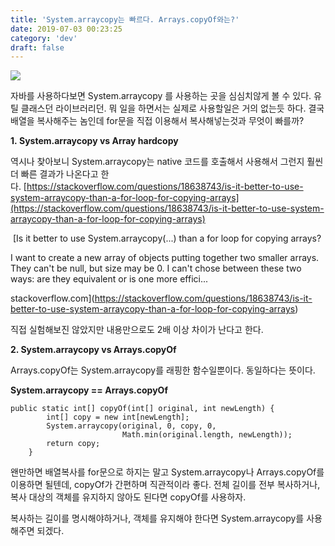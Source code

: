 ```yaml
---
title: 'System.arraycopy는 빠르다. Arrays.copyOf와는?'
date: 2019-07-03 00:23:25
category: 'dev'
draft: false
---
```


![](https://blog.kakaocdn.net/dn/bBBXjn/btqwviWQgdV/OplRYR4YLA5fRiDX8B5AuK/img.jpg)

자바를 사용하다보면 System.arraycopy 를 사용하는 곳을 심심치않게 볼 수 있다. 유틸 클래스던 라이브러리던. 뭐 일을 하면서는 실제로 사용할일은 거의 없는듯 하다. 결국 배열을 복사해주는 놈인데 for문을 직접 이용해서 복사해넣는것과 무엇이 빠를까? 

**1. System.arraycopy vs Array hardcopy**

역시나 찾아보니 System.arraycopy는 native 코드를 호출해서 사용해서 그런지 훨씬 더 빠른 결과가 나온다고 한다. [https://stackoverflow.com/questions/18638743/is-it-better-to-use-system-arraycopy-than-a-for-loop-for-copying-arrays](https://stackoverflow.com/questions/18638743/is-it-better-to-use-system-arraycopy-than-a-for-loop-for-copying-arrays)

 [Is it better to use System.arraycopy(...) than a for loop for copying arrays?

I want to create a new array of objects putting together two smaller arrays. They can't be null, but size may be 0. I can't chose between these two ways: are they equivalent or is one more effici...

stackoverflow.com](https://stackoverflow.com/questions/18638743/is-it-better-to-use-system-arraycopy-than-a-for-loop-for-copying-arrays)

직접 실험해보진 않았지만 내용만으로도 2배 이상 차이가 난다고 한다. 

**2\. System.arraycopy vs Arrays.copyOf**

Arrays.copyOf는 System.arraycopy를 래핑한 함수일뿐이다. 동일하다는 뜻이다.

**System.arraycopy == **Arrays.copyOf****

    public static int[] copyOf(int[] original, int newLength) {
            int[] copy = new int[newLength];
            System.arraycopy(original, 0, copy, 0,
                             Math.min(original.length, newLength));
            return copy;
        }

왠만하면 배열복사를 for문으로 하지는 말고 System.arraycopy나 Arrays.copyOf를 이용하면 될텐데, copyOf가 간편하며 직관적이라 좋다. 전체 길이를 전부 복사하거나, 복사 대상의 객체를 유지하지 않아도 된다면 copyOf를 사용하자. 

복사하는 길이를 명시해야하거나, 객체를 유지해야 한다면 System.arraycopy를 사용해주면 되겠다.
